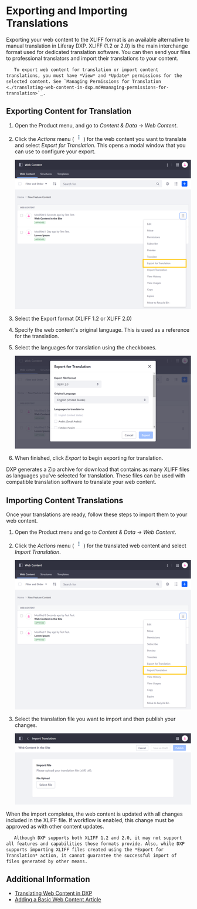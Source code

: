# Exporting and Importing Translations

Exporting your web content to the XLIFF format is an available alternative to manual translation in Liferay DXP. XLIFF (1.2 or 2.0) is the main interchange format used for dedicated translation software. You can then send your files to professional translators and import their translations to your content.

```note::
   To export web content for translation or import content translations, you must have *View* and *Update* permissions for the selected content. See `Managing Permissions for Translation <./translating-web-content-in-dxp.md#managing-permissions-for-translation>`_.
```

## Exporting Content for Translation

1. Open the Product menu, and go to *Content & Data* &rarr; *Web Content*.

1. Click the *Actions* menu ( ![Actions button](../../../images/icon-actions.png) ) for the web content you want to translate and select *Export for Translation*. This opens a modal window that you can use to configure your export.

   ![Click on the Actions menu for the web content you want to translate, and select Export for Translation.](./exporting-and-importing-translations/images/01.png)

1. Select the Export format (XLIFF 1.2 or XLIFF 2.0)

1. Specify the web content's original language. This is used as a reference for the translation.

1. Select the languages for translation using the checkboxes. 

   ![Select the languages to which you want to translate the web content.](./exporting-and-importing-translations/images/02.png)

1. When finished, click *Export* to begin exporting for translation.

DXP generates a Zip archive for download that contains as many XLIFF files as languages you've selected for translation. These files can be used with compatible translation software to translate your web content.

## Importing Content Translations

Once your translations are ready, follow these steps to import them to your web content.

1. Open the Product menu and go to *Content & Data* &rarr; *Web Content*.

1. Click the *Actions* menu ( ![Actions button](../../../images/icon-actions.png) ) for the translated web content and select *Import Translation*.

   ![Click on the Actions menu for the translated web content, and select import translation.](./exporting-and-importing-translations/images/03.png)

1. Select the translation file you want to import and then publish your changes.

   ![Select the translation file you want to import.](./exporting-and-importing-translations/images/04.png)

When the import completes, the web content is updated with all changes included in the XLIFF file. If workflow is enabled, this change must be approved as with other content updates.

```note::
   Although DXP supports both XLIFF 1.2 and 2.0, it may not support all features and capabilities those formats provide. Also, while DXP supports importing XLIFF files created using the *Export for Translation* action, it cannot guarantee the successful import of files generated by other means.
```

## Additional Information

* [Translating Web Content in DXP](./translating-web-content-in-dxp.md)
* [Adding a Basic Web Content Article](../web-content-articles/adding-a-basic-web-content-article.md)
